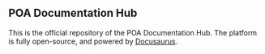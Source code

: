 ## POA Documentation Hub

This is the official repository of the POA Documentation Hub. The platform is fully open-source, and powered by [Docusaurus](https://v2.docusaurus.io).
